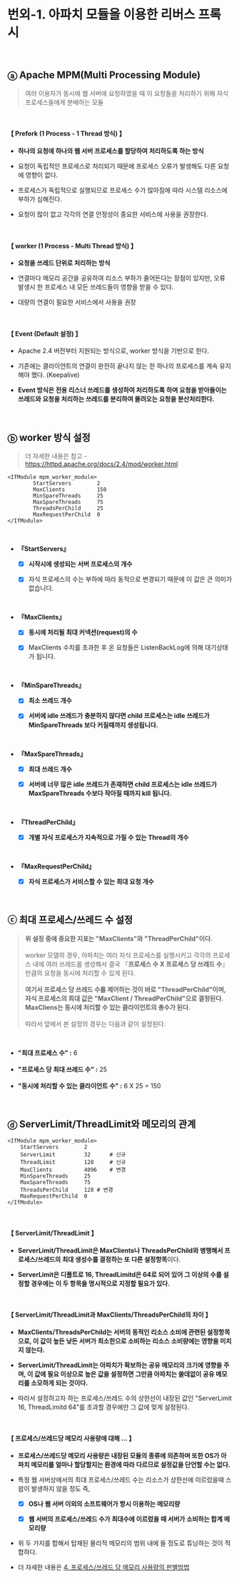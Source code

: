 # 번외-1. 아파치 모듈을 이용한 리버스 프록시

<br>

## ⓐ Apache MPM(Multi Processing Module)
> 여러 이용자가 동시에 웹 서버에 요청하였을 때 이 요청들을 처리하기 위해 자식 프로세스들에게 분배하는 모듈

<br>

#### 【 Prefork (1 Process - 1 Thread 방식) 】

+ **하나의 요청에 하나의 웹 서버 프로세스를 할당하여 처리하도록 하는 방식**

+ 요청이 독립적인 프로세스로 처리되기 때문에 프로세스 오류가 발생해도 다른 요청에 영향이 없다.

+ 프로세스가 독립적으로 실행되므로 프로세스 수가 많아짐에 따라 시스템 리소스에 부하가 심해진다.

+ 요청이 많이 없고 각각의 연결 안정성이 중요한 서비스에 사용을 권장한다.

<br>

#### 【 worker (1 Process - Multi Thread 방식) 】

+ **요청을 쓰레드 단위로 처리하는 방식**

+ 연결마다 메모리 공간을 공유하여 리소스 부하가 줄어든다는 장점이 있지만, 오류 발생시 한 프로세스 내 모든 쓰레드들이 영향을 받을 수 있다.

+ 대량의 연결이 필요한 서비스에서 사용을 권장

<br>

#### 【 Event (Default 설정) 】

+ Apache 2.4 버전부터 지원되는 방식으로, worker 방식을 기반으로 한다.

+ 기존에는 클라이언트의 연결이 완전히 끝나지 않는 한 하나의 프로세스를 계속 유지해야 했다. (Keepalive)

+ **Event 방식은 전용 리스너 쓰레드를 생성하여 처리하도록 하며 요청을 받아들이는 쓰레드와 요청을 처리하는 쓰레드를 분리하여 몰려오는 요청을 분산처리한다.**

<br>

## ⓑ worker 방식 설정 
> 더 자세한 내용은 참고 - https://httpd.apache.org/docs/2.4/mod/worker.html

```
<IfModule mpm_worker_module>
		StartServers		2
		MaxClients		    150
		MinSpareThreads		25
		MaxSpareThreads		75
		ThreadsPerChild		25
		MaxRequestPerChild	0
</IfModule>
```

<br>

+ **『StartServers』**

    - [x] **시작시에 생성되는 서버 프로세스의 개수**

    - [x] 자식 프로세스의 수는 부하에 따라 동적으로 변경되기 때문에 이 값은 큰 의미가 없습니다.

<br>

+ **『MaxClients』**

    - [x] **동시에 처리될 최대 커넥션(request)의 수**

    - [x] MaxClients 수치를 초과한 후 온 요청들은 ListenBackLog에 의해 대기상태가 됩니다.

<br>

+ **『MinSpareThreads』**

    - [x] **최소 쓰레드 개수**

    - [x] **서버에 idle 쓰레드가 충분하지 않다면 child 프로세스는 idle 쓰레드가 MinSpareThreads 보다 커질때까지 생성됩니다.**

<br>

+ **『MaxSpareThreads』**

    - [x] **최대 쓰레드 개수**

    - [x] **서버에 너무 많은 idle 쓰레드가 존재하면 child 프로세스는 idle 쓰레드가 MaxSpareThreads 수보다 작아질 때까지 kill 됩니다.**

<br>

+ **『ThreadPerChild』**

    - [x] **개별 자식 프로세스가 지속적으로 가질 수 있는 Thread의 개수**
    

<br>

+ **『MaxRequestPerChild』**

    - [x] **자식 프로세스가 서비스할 수 있는 최대 요청 개수**

<br>

## ⓒ 최대 프로세스/쓰레드 수 설정
> **위 설정 중에 중요한 지표는 "MaxClients"와 "ThreadPerChild"이다.** <br><br> worker 모델의 경우, 아파치는 여러 자식 프로세스를 실행시키고 각각의 프로세스 내에 여러 쓰레드를 생성해서 결국 『**프로세스 수 X 프로세스 당 쓰레드 수**』만큼의 요청을 동시에 처리할 수 있게 된다. <br><br> **여기서 프로세스 당 쓰레드 수를 제어하는 것이 바로 "ThreadPerChild"이며, 자식 프로세스의 최대 값은 "MaxClient / ThreadPerChild"으로 결정된다. MaxCliens는 동시에 처리할 수 있는 클라이언트의 총수가 된다.** <br><br> 따라서 앞에서 본 설정의 경우는 다음과 같이 설정된다. 

<br>

+ **"최대 프로세스 수" :** 6 <br><br>
+ **"프로세스 당 최대 쓰레드 수" :** 25 <br><br>
+ **"동시에 처리할 수 있는 클라이언트 수" :** 6 X 25 = 150

<br>

## ⓓ ServerLimit/ThreadLimit와 메모리의 관계
```
<IfModule mpm_worker_module>
    StartServers		2
    ServerLimit		    32	    # 신규
    ThreadLimit		    128 	# 신규	
    MaxClients		    4096	# 변경
    MinSpareThreads		25
    MaxSpareThreads		75
    ThreadsPerChild		128	# 변경
    MaxRequestPerChild	0
</IfModule>
```

<br>

#### 【 ServerLimit/ThreadLimit 】

+ **ServerLimit/ThreadLimit은 MaxClients나 ThreadsPerChild와 병행해서 프로세스/쓰레드의 최대 생성수를 결정하는 또 다른 설정항목**이다.

+ **ServerLimit은 디폴트로 16, ThreadLimitd은 64로 되어 있어 그 이상의 수를 설정할 경우에는 이 두 항목을 명시적으로 지정할 필요가 있다.**

<br>

#### 【 ServerLimit/ThreadLimit과 MaxClients/ThreadsPerChild의 차이 】

+ **MaxClients/ThreadsPerChild는 서버의 동적인 리소스 소비에 관련된 설정항목으로, 이 값이 높든 낮든 서버가 최소한으로 소비하는 리소스 소비량에는 영향을 미치지 않는다.**

+ **ServerLimit/ThreadLimit는 아파치가 확보하는 공유 메모리의 크기에 영향을 주며, 이 값에 필요 이상으로 높은 값을 설정하면 그만큼 아파치는 쓸데없이 공유 메모리를 소모하게 되는 것이다.**

+ 따라서 설정하고자 하는 프로세스/쓰레드 수의 상한선이 내장된 값인 "ServerLimit 16, ThreadLimitd 64"를 초과할 경우에만 그 값에 맞게 설정된다.

<br>

#### 【 프로세스/쓰레드당 메모리 사용량에 대해 ... 】

+ **프로세스/쓰레드당 메모리 사용량은 내장된 모듈의 종류에 의존하며 또한 OS가 아파치 메모리를 얼마나 할당할지는 환경에 따라 다르므로 설정값을 단언할 수는 없다.**

+ 특정 웹 서버상에서의 최대 프로세스/쓰레드 수는 리소스가 상한선에 이르렀을때 스왑이 발생하지 않을 정도 즉,

    - [x] **OS나 웹 서버 이외의 소프트웨어가 항시 이용하는 메모리량**

    - [x] **웹 서버의 프로세스/쓰레드 수가 최대수에 이르렀을 때 서버가 소비하는 합계 메모리량**


+ 위 두 가지를 합해서 탑재된 물리적 메모리의 범위 내에 들 정도로 튜닝하는 것이 적합하다.

+ 더 자세한 내용은 [4. 프로세스/쓰레드 당 메모리 사용량의 판별방법]()
